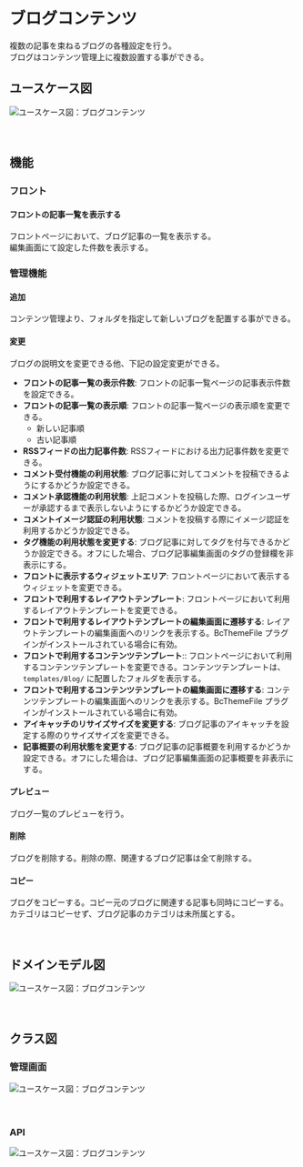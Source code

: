 # ブログコンテンツ 

複数の記事を束ねるブログの各種設定を行う。  
ブログはコンテンツ管理上に複数設置する事ができる。 

## ユースケース図
![ユースケース図：ブログコンテンツ](../../../svg/use_case/bc-blog/blog_contents.svg)

　
## 機能

### フロント
#### フロントの記事一覧を表示する
フロントページにおいて、ブログ記事の一覧を表示する。  
編集画面にて設定した件数を表示する。

### 管理機能
#### 追加
コンテンツ管理より、フォルダを指定して新しいブログを配置する事ができる。


#### 変更
ブログの説明文を変更できる他、下記の設定変更ができる。

- **フロントの記事一覧の表示件数**:  フロントの記事一覧ページの記事表示件数を設定できる。
- **フロントの記事一覧の表示順**:  フロントの記事一覧ページの表示順を変更できる。
  - 新しい記事順
  - 古い記事順
- **RSSフィードの出力記事件数**: RSSフィードにおける出力記事件数を変更できる。
- **コメント受付機能の利用状態**: ブログ記事に対してコメントを投稿できるようにするかどうか設定できる。
- **コメント承認機能の利用状態**: 上記コメントを投稿した際、ログインユーザーが承認するまで表示しないようにするかどうか設定できる。
- **コメントイメージ認証の利用状態**: コメントを投稿する際にイメージ認証を利用するかどうか設定できる。
- **タグ機能の利用状態を変更する**: ブログ記事に対してタグを付与できるかどうか設定できる。オフにした場合、ブログ記事編集画面のタグの登録欄を非表示にする。
- **フロントに表示するウィジェットエリア**: フロントページにおいて表示するウィジェットを変更できる。
- **フロントで利用するレイアウトテンプレート**: フロントページにおいて利用するレイアウトテンプレートを変更できる。  
- **フロントで利用するレイアウトテンプレートの編集画面に遷移する**: レイアウトテンプレートの編集画面へのリンクを表示する。BcThemeFile プラグインがインストールされている場合に有効。
- **フロントで利用するコンテンツテンプレート**:: フロントページにおいて利用するコンテンツテンプレートを変更できる。コンテンツテンプレートは、`templates/Blog/` に配置したフォルダを表示する。  
- **フロントで利用するコンテンツテンプレートの編集画面に遷移する**: コンテンツテンプレートの編集画面へのリンクを表示する。BcThemeFile プラグインがインストールされている場合に有効。
- **アイキャッチのリサイズサイズを変更する**: ブログ記事のアイキャッチを設定する際のりサイズサイズを変更できる。
- **記事概要の利用状態を変更する**: ブログ記事の記事概要を利用するかどうか設定できる。オフにした場合は、ブログ記事編集画面の記事概要を非表示にする。

#### プレビュー
ブログ一覧のプレビューを行う。

#### 削除
ブログを削除する。削除の際、関連するブログ記事は全て削除する。

#### コピー
ブログをコピーする。コピー元のブログに関連する記事も同時にコピーする。  
カテゴリはコピーせず、ブログ記事のカテゴリは未所属とする。

　
## ドメインモデル図
![ユースケース図：ブログコンテンツ](../../../svg/domain_model/bc-blog/blog_contents.svg)

　
## クラス図
### 管理画面
![ユースケース図：ブログコンテンツ](../../../svg/class/bc-blog/manage_blog_contents.svg)

　
### API
![ユースケース図：ブログコンテンツ](../../../svg/class/bc-blog/api_blog_contents.svg)

